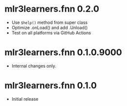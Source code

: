 # mlr3learners.fnn 0.2.0

- Use `$help()` method from super class
- Optimize .onLoad() and add .Unload()
- Test on all platforms via GitHub Actions


# mlr3learners.fnn 0.1.0.9000

- Internal changes only.

# mlr3learners.fnn 0.1.0

- Initial release
